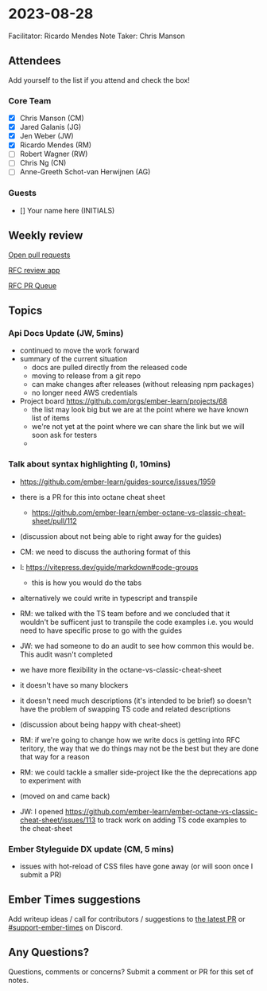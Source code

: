 # 2023-08-28

Facilitator: Ricardo Mendes
Note Taker: Chris Manson

## Attendees

Add yourself to the list if you attend and check the box!

### Core Team

- [x] Chris Manson (CM)
- [x] Jared Galanis (JG)
- [x] Jen Weber (JW)
- [x] Ricardo Mendes (RM)
- [ ] Robert Wagner (RW)
- [ ] Chris Ng (CN)
- [ ] Anne-Greeth Schot-van Herwijnen (AG)

### Guests

- [] Your name here (INITIALS)

## Weekly review

[Open pull requests](https://help-wanted.emberjs.com/pull-requests)

[RFC review app](https://rfcs.emberjs.com/)

[RFC PR Queue](https://github.com/emberjs/rfcs/pulls)

## Topics

<!-- If you would like to add a topic to the agenda please add a suggestion to the PR using the following format: -->
<!-- ### Your topic (INITIALS, expected duration in minutes) -->

### Api Docs Update (JW, 5mins)

- continued to move the work forward
- summary of the current situation
  - docs are pulled directly from the released code
  - moving to release from a git repo
  - can make changes after releases (without releasing npm packages)
  - no longer need AWS credentials
- Project board https://github.com/orgs/ember-learn/projects/68
  - the list may look big but we are at the point where we have known list of items
  - we're not yet at the point where we can share the link but we will soon ask for testers
  - 

### Talk about syntax highlighting (I, 10mins)

- https://github.com/ember-learn/guides-source/issues/1959
- there is a PR for this into octane cheat sheet
  - https://github.com/ember-learn/ember-octane-vs-classic-cheat-sheet/pull/112
- (discussion about not being able to right away for the guides)
- CM: we need to discuss the authoring format of this
- I: https://vitepress.dev/guide/markdown#code-groups
  - this is how you would do the tabs
- alternatively we could write in typescript and transpile
- RM: we talked with the TS team before and we concluded that it wouldn't be sufficent just to transpile the code examples i.e. you would need to have specific prose to go with the guides
- JW: we had someone to do an audit to see how common this would be. This audit wasn't completed
- we have more flexibility in the octane-vs-classic-cheat-sheet
- it doesn't have so many blockers
- it doesn't need much descriptions (it's intended to be brief) so doesn't have the problem of swapping TS code and related descriptions
- (discussion about being happy with cheat-sheet)
- RM: if we're going to change how we write docs is getting into RFC teritory, the way that we do things may not be the best but they are done that way for a reason
- RM: we could tackle a smaller side-project like the the deprecations app to experiment with

- (moved on and came back)
- JW: I opened https://github.com/ember-learn/ember-octane-vs-classic-cheat-sheet/issues/113 to track work on adding TS code examples to the cheat-sheet

### Ember Styleguide DX update (CM, 5 mins)

- issues with hot-reload of CSS files have gone away (or will soon once I submit a PR)


## Ember Times suggestions

Add writeup ideas / call for contributors / suggestions to [the latest PR](https://github.com/ember-learn/ember-blog/pulls?q=is%3Aopen+is%3Apr+label%3A%22%F0%9F%97%9E+embertimes%22%20or%20#support-ember-times) or [#support-ember-times](https://discordapp.com/channels/480462759797063690/485450546887786506) on Discord.

## Any Questions?

Questions, comments or concerns? Submit a comment or PR for this set of notes.

